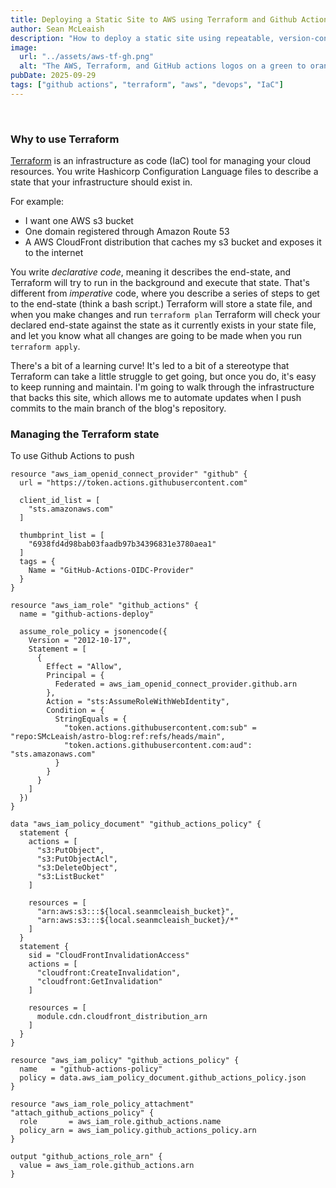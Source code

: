 ```yaml
---
title: Deploying a Static Site to AWS using Terraform and Github Actions
author: Sean McLeaish
description: "How to deploy a static site using repeatable, version-controlled infrastructure as code (IaC), stay within Amazon Web Services’ free tier, and leverage global caching with Amazon CloudFront."
image:
  url: "../assets/aws-tf-gh.png"
  alt: "The AWS, Terraform, and GitHub actions logos on a green to orange gradient arc."
pubDate: 2025-09-29
tags: ["github actions", "terraform", "aws", "devops", "IaC"]
---
```


<br/>

### Why to use Terraform

[Terraform](https://developer.hashicorp.com/terraform) is an infrastructure as code (IaC) tool for managing your cloud resources.
You write Hashicorp Configuration Language files to describe a state that your infrastructure should exist in.

For example:
* I want one AWS s3 bucket
* One domain registered through Amazon Route 53
* A AWS CloudFront distribution that caches my s3 bucket and exposes it to the internet

You write *declarative code*, meaning it describes the end-state, and Terraform will try to run in the background and execute that state.
That's different from *imperative* code, where you describe a series of steps to get to the end-state (think a bash script.) Terraform will store a
state file, and when you make changes and run `terraform plan` Terraform will check your declared end-state against the state as it currently
exists in your state file, and let you know what all changes are going to be made when you run `terraform apply`.

There's a bit of a learning curve! It's led to a bit of a stereotype that Terraform can take a little struggle to get going,
but once you do, it's easy to keep running and maintain. I'm going to walk through the infrastructure that backs this site, which allows me to automate updates
when I push commits to the main branch of the blog's repository.

### Managing the Terraform state

To use Github Actions to push 
```hcl
resource "aws_iam_openid_connect_provider" "github" {
  url = "https://token.actions.githubusercontent.com"

  client_id_list = [
    "sts.amazonaws.com"
  ]

  thumbprint_list = [
    "6938fd4d98bab03faadb97b34396831e3780aea1"
  ]
  tags = {
    Name = "GitHub-Actions-OIDC-Provider"
  }
}
```
```hcl
resource "aws_iam_role" "github_actions" {
  name = "github-actions-deploy"

  assume_role_policy = jsonencode({
    Version = "2012-10-17",
    Statement = [
      {
        Effect = "Allow",
        Principal = {
          Federated = aws_iam_openid_connect_provider.github.arn
        },
        Action = "sts:AssumeRoleWithWebIdentity",
        Condition = {
          StringEquals = {
            "token.actions.githubusercontent.com:sub" = "repo:SMcLeaish/astro-blog:ref:refs/heads/main",
            "token.actions.githubusercontent.com:aud": "sts.amazonaws.com"
          }
        }
      }
    ]
  })
}
```
```hcl
data "aws_iam_policy_document" "github_actions_policy" {
  statement {
    actions = [
      "s3:PutObject",
      "s3:PutObjectAcl",
      "s3:DeleteObject",
      "s3:ListBucket"
    ]

    resources = [
      "arn:aws:s3:::${local.seanmcleaish_bucket}",         
      "arn:aws:s3:::${local.seanmcleaish_bucket}/*"       
    ]
  }
  statement {
    sid = "CloudFrontInvalidationAccess"
    actions = [
      "cloudfront:CreateInvalidation",
      "cloudfront:GetInvalidation"
    ]

    resources = [
      module.cdn.cloudfront_distribution_arn
    ]
  }
}
```
```hcl
resource "aws_iam_policy" "github_actions_policy" {
  name   = "github-actions-policy"
  policy = data.aws_iam_policy_document.github_actions_policy.json
}

resource "aws_iam_role_policy_attachment" "attach_github_actions_policy" {
  role       = aws_iam_role.github_actions.name
  policy_arn = aws_iam_policy.github_actions_policy.arn
}

output "github_actions_role_arn" {
  value = aws_iam_role.github_actions.arn
}
```
